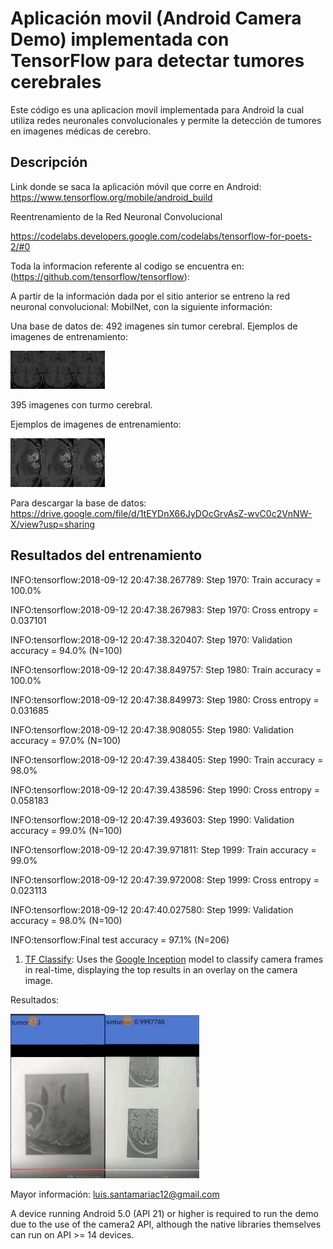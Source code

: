 # Aplicación movil (Android Camera Demo) implementada con TensorFlow  para detectar tumores cerebrales 

Este código es una aplicacion movil implementada para Android la cual utiliza redes neuronales convolucionales y permite la detección de tumores en imagenes médicas de cerebro. 

## Descripción

Link donde se saca la aplicación móvil que corre en Android:
https://www.tensorflow.org/mobile/android_build

Reentrenamiento de la Red Neuronal Convolucional 

https://codelabs.developers.google.com/codelabs/tensorflow-for-poets-2/#0


Toda la informacion referente al codigo se encuentra en: (https://github.com/tensorflow/tensorflow):


A partir de la información dada por el sitio anterior se entreno la red neuronal convolucional: MobilNet, con la siguiente información: 


Una base de datos de:
492 imagenes sin tumor cerebral.
Ejemplos de imagenes de entrenamiento:

<img src="sample_images/sintumor1.jpg" width="10%"><img src="sample_images/sintumor2.jpg" width="10%"><img src="sample_images/sintumor3.jpg" width="10%">

395 imagenes con turmo cerebral.

Ejemplos de imagenes de entrenamiento:

<img src="sample_images/tumor1.jpg" width="10%"><img src="sample_images/tumor2.jpg" width="10%"><img src="sample_images/tumor3.jpg" width="10%">


Para descargar la base de datos: https://drive.google.com/file/d/1tEYDnX66JyDOcGrvAsZ-wvC0c2VnNW-X/view?usp=sharing


## Resultados del entrenamiento 


INFO:tensorflow:2018-09-12 20:47:38.267789: Step 1970: Train accuracy = 100.0%

INFO:tensorflow:2018-09-12 20:47:38.267983: Step 1970: Cross entropy = 0.037101

INFO:tensorflow:2018-09-12 20:47:38.320407: Step 1970: Validation accuracy = 94.0% (N=100)

INFO:tensorflow:2018-09-12 20:47:38.849757: Step 1980: Train accuracy = 100.0%

INFO:tensorflow:2018-09-12 20:47:38.849973: Step 1980: Cross entropy = 0.031685

INFO:tensorflow:2018-09-12 20:47:38.908055: Step 1980: Validation accuracy = 97.0% (N=100)

INFO:tensorflow:2018-09-12 20:47:39.438405: Step 1990: Train accuracy = 98.0%

INFO:tensorflow:2018-09-12 20:47:39.438596: Step 1990: Cross entropy = 0.058183

INFO:tensorflow:2018-09-12 20:47:39.493603: Step 1990: Validation accuracy = 99.0% (N=100)

INFO:tensorflow:2018-09-12 20:47:39.971811: Step 1999: Train accuracy = 99.0%

INFO:tensorflow:2018-09-12 20:47:39.972008: Step 1999: Cross entropy = 0.023113

INFO:tensorflow:2018-09-12 20:47:40.027580: Step 1999: Validation accuracy = 98.0% (N=100)


INFO:tensorflow:Final test accuracy = 97.1% (N=206)


1. [TF Classify](https://github.com/tensorflow/tensorflow/blob/master/tensorflow/examples/android/src/org/tensorflow/demo/ClassifierActivity.java):
        Uses the [Google Inception](https://arxiv.org/abs/1409.4842)
        model to classify camera frames in real-time, displaying the top results
        in an overlay on the camera image.

Resultados:

<img src="sample_images/uno.png" width="30%"><img src="sample_images/dos.png" width="30%">

Mayor información:
luis.santamariac12@gmail.com

A device running Android 5.0 (API 21) or higher is required to run the demo due
to the use of the camera2 API, although the native libraries themselves can run
on API >= 14 devices.
